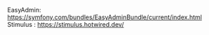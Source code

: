 EasyAdmin: https://symfony.com/bundles/EasyAdminBundle/current/index.html
<br>
Stimulus : https://stimulus.hotwired.dev/
